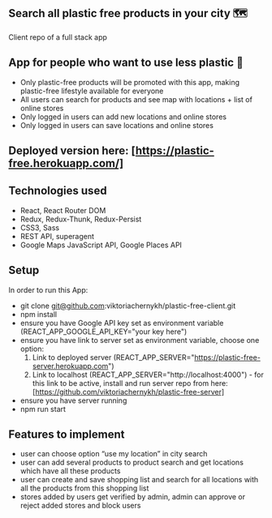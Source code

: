 ## Search all plastic free products in your city :world_map:

Client repo of a full stack app

## App for people who want to use less plastic :herb:

- Only plastic-free products will be promoted with this app, making plastic-free lifestyle available for everyone
- All users can search for products and see map with locations + list of online stores
- Only logged in users can add new locations and online stores
- Only logged in users can save locations and online stores

## Deployed version here: [https://plastic-free.herokuapp.com/]

## Technologies used

- React, React Router DOM
- Redux, Redux-Thunk, Redux-Persist
- CSS3, Sass
- REST API, superagent
- Google Maps JavaScript API, Google Places API

## Setup

In order to run this App:

- git clone git@github.com:viktoriachernykh/plastic-free-client.git
- npm install
- ensure you have Google API key set as environment variable (REACT_APP_GOOGLE_API_KEY="your key here")
- ensure you have link to server set as environment variable, choose one option:
  1.  Link to deployed server (REACT_APP_SERVER="https://plastic-free-server.herokuapp.com")
  2.  Link to localhost (REACT_APP_SERVER="http://localhost:4000") - for this link to be active, install and run server repo from here: [https://github.com/viktoriachernykh/plastic-free-server]
- ensure you have server running
- npm run start

## Features to implement

- user can choose option “use my location” in city search
- user can add several products to product search and get locations which have all these products
- user can create and save shopping list and search for all locations with all the products from this shopping list
- stores added by users get verified by admin, admin can approve or reject added stores and block users
